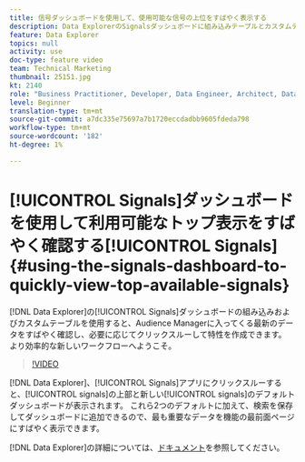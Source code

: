 ```yaml
---
title: 信号ダッシュボードを使用して、使用可能な信号の上位をすばやく表示する
description: Data ExplorerのSignalsダッシュボードに組み込みテーブルとカスタムテーブルを使用すると、Audience Managerに入ってくる最新のデータをすばやく確認し、必要に応じてクリックスルーして特性を作成できます。 より効率的な新しいワークフローへようこそ。
feature: Data Explorer
topics: null
activity: use
doc-type: feature video
team: Technical Marketing
thumbnail: 25151.jpg
kt: 2140
role: "Business Practitioner, Developer, Data Engineer, Architect, Data Architect, Administrator, Leader"
level: Beginner
translation-type: tm+mt
source-git-commit: a7dc335e75697a7b1720eccdadbb9605fdeda798
workflow-type: tm+mt
source-wordcount: '182'
ht-degree: 1%

---
```



# [!UICONTROL Signals]ダッシュボードを使用して利用可能なトップ表示をすばやく確認する[!UICONTROL Signals] {#using-the-signals-dashboard-to-quickly-view-top-available-signals}

[!DNL Data Explorer]の[!UICONTROL Signals]ダッシュボードの組み込みおよびカスタムテーブルを使用すると、Audience Managerに入ってくる最新のデータをすばやく確認し、必要に応じてクリックスルーして特性を作成できます。 より効率的な新しいワークフローへようこそ。

>[!VIDEO](https://video.tv.adobe.com/v/25151/?quality=12)

[!DNL Data Explorer]、[!UICONTROL Signals]アプリにクリックスルーすると、[!UICONTROL signals]の上部と新しい[!UICONTROL signals]のデフォルトダッシュボードが表示されます。 これら2つのデフォルトに加えて、検索を保存してダッシュボードに追加できるので、最も重要なデータを機能の最前面ページにすばやく表示できます。

[!DNL Data Explorer]の詳細については、[ドキュメント](https://experiencecloud.adobe.com/resources/help/en_US/aam/data-explorer.html)を参照してください。